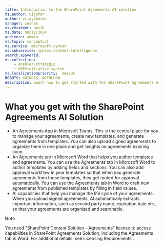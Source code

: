 ```yaml
---
title: Introduction to the SharePoint Agreements AI solution
ms.author: vijshar
author: vijaysharma
manager: sesham
ms.reviewer: neilh
ms.date: 09/12/2024
audience: admin
ms.topic: conceptual
ms.service: microsoft-syntex
ms.subservice: syntex-content-intelligence
search.appverid: 
ms.collection: 
    - enabler-strategic
    - m365initiative-syntex
ms.localizationpriority:  medium
ROBOTS: NOINDEX, NOFOLLOW
description: Learn how to get started with the SharePoint Agreements AI solution.
---
```


# What you get with the SharePoint Agreements AI Solution

- An Agreements App in Microsoft Teams. This is the central place for you to manage your agreements, create new templates, and generate agreements from templates. You can also upload signed agreements to organize them in one place and get insights on agreements expiring soon.
- An Agreements tab in Microsoft Word that helps you author templates and agreements. You can use the Agreements tab in Microsoft Word to author templates by adding fields and sections. You can also add approval workflow in your templates so that when you generate agreements from these templates, they get routed for approval automatically. You can use the Agreements tab in Word to draft new agreements from published templates by filling in field values. 
- AI capabilities that help you manage the life cycle of your agreements. When you upload signed agreements, AI automatically extracts important information, such as second party name, expiration date etc., so that your agreements are organized and searchable.

> [!NOTE]
> You need "SharePoint Content Solution - Agreements" license to access capabilities in SharePoint Agreements Solution, including the Agreements tab in Word. For additional details, see Licensing Requirements <link to page for licensing requirements>.

